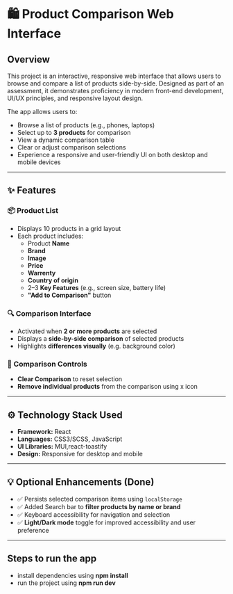 # 🛍️ Product Comparison Web Interface

## Overview

This project is an interactive, responsive web interface that allows users to browse and compare a list of products side-by-side. Designed as part of an assessment, it demonstrates proficiency in modern front-end development, UI/UX principles, and responsive layout design.

The app allows users to:
- Browse a list of products (e.g., phones, laptops)
- Select up to **3 products** for comparison
- View a dynamic comparison table
- Clear or adjust comparison selections
- Experience a responsive and user-friendly UI on both desktop and mobile devices

---

## ✨ Features

### 📦 Product List
- Displays 10 products in a grid layout
- Each product includes:
  - Product **Name**
  - **Brand**
  - **Image**
  - **Price**
  - **Warrenty**
  - **Country of origin**
  - 2–3 **Key Features** (e.g., screen size, battery life)
  - **"Add to Comparison"** button

### 🔍 Comparison Interface
- Activated when **2 or more products** are selected
- Displays a **side-by-side comparison** of selected products
- Highlights **differences visually** (e.g. background color)

### 🧹 Comparison Controls
- **Clear Comparison** to reset selection
- **Remove individual products** from the comparison using x icon

---

## ⚙️ Technology Stack Used

- **Framework:** React
- **Languages:** CSS3/SCSS, JavaScript 
- **UI Libraries:** MUI,react-toastify
- **Design:** Responsive for desktop and mobile

---

## 💡 Optional Enhancements (Done)
- ✅ Persists selected comparison items using `localStorage`
- ✅ Added Search bar to **filter products by name or brand**
- ✅ Keyboard accessibility for navigation and selection
- ✅ **Light/Dark mode** toggle for improved accessibility and user preference

---

## Steps to run the app
- install dependencies using **npm install**
- run the project using **npm run dev**

